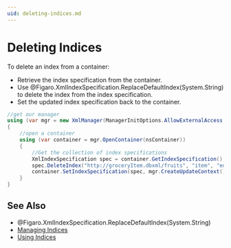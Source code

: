 ```yaml
---
uid: deleting-indices.md
---
```


# Deleting Indices

To delete an index from a container:

* Retrieve the index specification from the container.
* Use @Figaro.XmlIndexSpecification.ReplaceDefaultIndex(System.String) to delete the index from the index specification.
* Set the updated index specification back to the container.

``` C#
//get our manager
using (var mgr = new XmlManager(ManagerInitOptions.AllowExternalAccess | ManagerInitOptions.AllowAutoOpen))
{
    //open a container
    using (var container = mgr.OpenContainer(nsContainer))
    {
        //Get the collection of index specifications
        XmlIndexSpecification spec = container.GetIndexSpecification();
        spec.DeleteIndex("http://groceryItem.dbxml/fruits", "item", "edge-element-equality-string");
        container.SetIndexSpecification(spec, mgr.CreateUpdateContext());
    }
}
```


## See Also

* @Figaro.XmlIndexSpecification.ReplaceDefaultIndex(System.String)
* [Managing Indices](xref:managing-indices.md)
* [Using Indices](xref:using-indices.md)